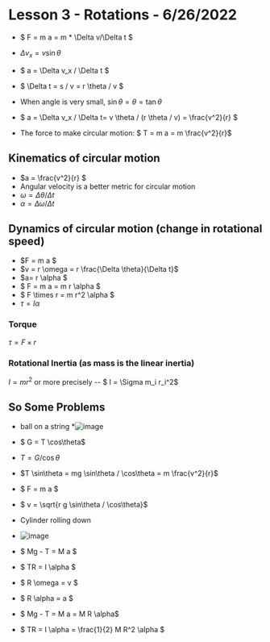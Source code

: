 # Lesson 3 - Rotations - 6/26/2022

* $ F = m a = m * \Delta v/\Delta t $

* $\Delta v_x = v \sin \theta$ 
* $ a = \Delta v_x / \Delta t $
* $ \Delta t = s / v = r \theta / v $

* When angle is very small, $\sin \theta = \theta = \tan \theta$

* $ a = \Delta v_x / \Delta t= v \theta / (r \theta / v) = \frac{v^2}{r} $

* The force to make circular motion:
  $ T = m a = m \frac{v^2}{r}$

## Kinematics of circular motion
* $a = \frac{v^2}{r} $
* Angular velocity is a better metric for circular motion
* $\omega = \Delta \theta / \Delta t$
* $\alpha = \Delta \omega / \Delta t$

## Dynamics of circular motion (change in rotational speed)
* $F = m a $
* $v = r \omega = r \frac{\Delta \theta}{\Delta t}$ 
* $a= r \alpha $
* $ F = m a = m r \alpha $
* $ F \times r = m r^2 \alpha $
* $\tau = I \alpha$
### Torque
$\tau = F \times r$
### Rotational Inertia (as mass is the linear inertia)
$I = m r^2$ or more precisely --
$ I = \Sigma m_i r_i^2$

## So Some Problems
* ball on a string
*![image](https://user-images.githubusercontent.com/71202720/175820310-8fa9f47f-a482-4536-9afa-3523313bb873.png)
* $ G = T \cos\theta$
* $T = G / \cos\theta$
* $T \sin\theta = mg \sin\theta / \cos\theta = m \frac{v^2}{r}$
* $ F = m a $
* $ v = \sqrt{r g \sin\theta / \cos\theta}$

* Cylinder rolling down
* ![image](https://user-images.githubusercontent.com/71202720/175820760-31bc820e-e564-400e-9f8f-5707608d4619.png)

* $ Mg - T = M a $ 
* $ TR = I \alpha $
* $ R \omega = v $
* $ R \alpha = a $
* $ Mg - T = M a = M R \alpha$
* $ TR = I \alpha = \frac{1}{2} M R^2 \alpha $
